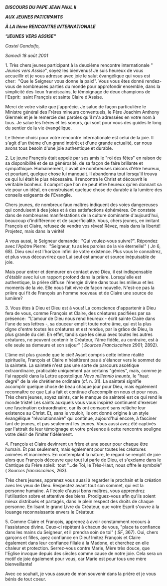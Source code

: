 ***DISCOURS DU PAPE JEAN PAUL II***

***AUX JEUNES PATICIPANTS***

***À LA IIème RENCONTRE INTERNATIONALE***

***"JEUNES VERS ASSISE"***

*Castel Gandolfo,*

*Samedi 18 août 2001*

1. Très chers jeunes participant à la deuxième rencontre internationale " *Jeunes vers Assise*", soyez les bienvenus! Je suis heureux de vous accueillir et je vous adresse avec joie le salut évangélique qui vous est cher:  "Que le Seigneur vous donne la paix!". Vous vous êtes donné rendez-vous de nombreuses parties du monde pour approfondir ensemble, dans la simplicité des lieux franciscains, le témoignage de deux champions de l'Esprit:  saint François et sainte Claire d'Assise.

Merci de votre visite que j'apprécie. Je salue de façon particulière le Ministre général des Frères mineurs conventuels, le Père Joachim Anthony Giermek et je le remercie des paroles qu'il m'a adressées en votre nom à tous. Je salue les frères et les soeurs, qui sont pour vous des guides le long du sentier de la vie évangélique.

Le thème choisi pour votre rencontre internationale est celui de la joie. Il s'agit d'un thème d'un grand intérêt et d'une grande actualité, car nous avons tous besoin d'une joie authentique et durable.

2. Le jeune François était appelé par ses amis le "roi des fêtes" en raison de sa disponibilité et de sa générosité, de sa façon de faire brillante et sympathique. Humainement, il avait de nombreuses raisons d'être heureux, et pourtant, quelque chose lui manquait. Il abandonna tout lorsqu'il trouva ce qui lui était le plus nécessaire. Il rencontra le Christ et découvrit le véritable bonheur. Il comprit que l'on ne peut être heureux qu'en donnant sa vie pour un idéal, en construisant quelque chose de durable à la lumière des conseils exigeants de l'Evangile.

Chers jeunes, de nombreux faux maîtres indiquent des voies dangereuses qui conduisent à des joies et à des satisfactions éphémères. On constate dans de nombreuses manifestations de la culture dominante d'aujourd'hui, beaucoup d'indifférence et de superficialité. Vous, chers jeunes, en imitant François et Claire, refusez de vendre vos rêves! Rêvez, mais dans la liberté! Projetez, mais dans la vérité!

A vous aussi, le Seigneur demande:  "Qui voulez-vous suivre?". Répondez avec l'Apôtre Pierre:  "Seigneur, tu as les paroles de la vie éternelle!" ( *Jn* 6, 68). Dieu seul est l'horizon infini de votre existence. Plus vous le connaîtrez, et plus vous découvrirez que Lui seul est amour et source inépuisable de joie.

Mais pour entrer et demeurer en contact avec Dieu, il est indispensable d'établir avec lui un rapport profond dans la prière. Lorsqu'elle est authentique, la prière diffuse l'énergie divine dans tous les milieux et les moments de la vie. Elle nous fait vivre de façon nouvelle. N'est-ce pas la prière qui fit de François un homme nouveau et de Claire une source de lumière?

3. Vous êtes à Dieu et Dieu est à vous! La conscience d'appartenir à Dieu fera de vous, comme François et Claire, des créatures pacifiées par sa présence:  "L'amour de Dieu nous rend heureux - écrit sainte Claire dans l'une de ses lettres -, sa douceur emplit toute notre âme, qui est la plus digne d'entre toutes les créatures et est rendue, par la grâce de Dieu, la plus grande du ciel. En effet, tandis que les cieux avec toutes les autres créatures, ne peuvent contenir le Créateur, l'âme fidèle, au contraire, est à elle seule sa demeure et son séjour" ( *Sources Franciscaines* 2901; 2892).

L'âme est plus grande que le ciel! Ayant compris cette intime réalité spirituelle, François et Claire n'hésitèrent pas à s'élancer vers le sommet de la sainteté. La sainteté n'est pas une sorte de parcours ascétique extraordinaire, praticable uniquement par certains "génies", mais, comme je l'ai rappelé dans la Lettre apostolique *Novo millennio ineunte*, le "haut degré" de la vie chrétienne ordinaire (cf. n. 31). La sainteté signifie accomplir quelque chose de beau chaque jour pour Dieu, mais également reconnaître ce que Lui a fait et continue d'accomplir en nous et pour nous. Très chers jeunes, soyez saints, car le manque de sainteté est ce qui rend le monde triste! Les saints auxquels vous vous inspirez continuent d'exercer une fascination extraordinaire, car ils ont consacré sans relâche leur existence au Christ. Et, sans le vouloir, ils ont donné origine à un style évangélique "révolutionnaire" qui continue, aujourd'hui encore, à fasciner tant de jeunes, et pas seulement les jeunes. Vous aussi avez été captivés par l'attrait de leur témoignage et votre présence à cette rencontre souligne votre désir de l'imiter fidèlement.

4. François et Claire devinrent un frère et une soeur pour chaque être humain. Et pas seulement, mais également pour toutes les créatures animées et inanimées. En contemplant la nature, le regard se remplit de joie alors que François découvre que tout lui parle de Dieu, et s'exclame dans le Cantique du Frère soleil:  tout "...de Toi, le Très-Haut, nous offre le symbole" ( *Sources franciscaines*, 263).

Très chers jeunes, apprenez vous aussi à regarder le prochain et la création avec les yeux de Dieu. Respectez avant tout son sommet, qui est la personne humaine. A l'école d'aussi bons maîtres, vous apprendrez l'utilisation sobre et attentive des biens. Prodiguez-vous afin qu'ils soient mieux distribués et partagés, dans le plein respect des droits de chaque personne. En lisant le grand Livre du Créateur, que votre Esprit s'ouvre à la louange reconnaissante envers le Créateur.

5. Comme Claire et François, apprenez à avoir constamment recours à l'assistance divine. Ceux-ci répètent à chacun de vous, "place ta confiance dans les mains du Seigneur, et il prendra soin de toi" ( *SF*, 367). Oui, chers garçons et filles, ayez confiance en Dieu! Imitez François et Claire également dans leur confiance filiale à la Madone, et cherchez en elle chaleur et protection. Serrez-vous contre Marie, Mère très douce, que l'Eglise invoque depuis des siècles comme cause de notre joie. Cela sera un motif de joie également pour vous, car Marie est pour tous une mère bienveillante!

Avec ce souhait, je vous assure de mon souvenir dans la prière et je vous bénis de tout coeur.
